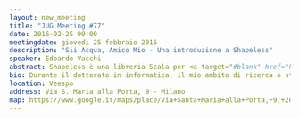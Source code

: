 ```yaml
---
layout: new_meeting
title: "JUG Meeting #77"
date: 2016-02-25 00:00
meetingdate: giovedì 25 febbraio 2016
description: "Sii Acqua, Amico Mio - Una introduzione a Shapeless"
speaker: Edoardo Vacchi
abstract: Shapeless è una libreria Scala per <a target="#blank" href="https://en.wikipedia.org/wiki/Generic_programming">generic programming</a>. Nata come esperimento per testare i limiti del type-system di Scala, è ora base di molte interessanti librerie dell'ecosistema Scala. Sfortunatamente, Shapeless soffre della mancanza di documentazione orientata ai principianti. In questo seminario capiremo come usare Shapeless, con l'aiuto di un esempio reale.
bio: Durante il dottorato in informatica, il mio ambito di ricerca è stato il design e l'implementazione di linguaggi di programmazione. Oggi sono membro del team di Research &amp; Development di UniCredit.
location: Veespo
address: Via S. Maria alla Porta, 9 - Milano
map: https://www.google.it/maps/place/Via+Santa+Maria+alla+Porta,+9,+20123+Milano/@45.4664129,9.1817829,17z/data=!4m2!3m1!1s0x4786c153a8292d05:0x4c6f0a73c08286b9
---
```

